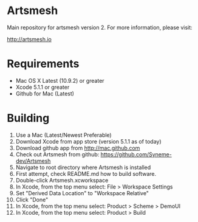 Artsmesh
========

Main repository for artsmesh version 2. For more information, please visit:

http://artsmesh.io


Requirements
============

* Mac OS X Latest (10.9.2) or greater
* Xcode 5.1.1 or greater
* Github for Mac (Latest)


Building
========

01. Use a Mac (Latest/Newest Preferable)
02. Download Xcode from app store (version 5.1.1 as of today)
03. Download github app from http://mac.github.com
04. Check out Artsmesh from github: https://github.com/Syneme-dev/Artsmesh
05. Navigate to root directory where Artsmesh is installed
06. First attempt, check README.md how to build software.
07. Double-click Artsmesh.xcworkspace
08. In Xcode, from the top menu select: File > Workspace Settings
09. Set "Derived Data Location" to "Workspace Relative"
10. Click "Done"
11. In Xcode, from the top menu select: Product > Scheme > DemoUI
12. In Xcode, from the top menu select: Product > Build

